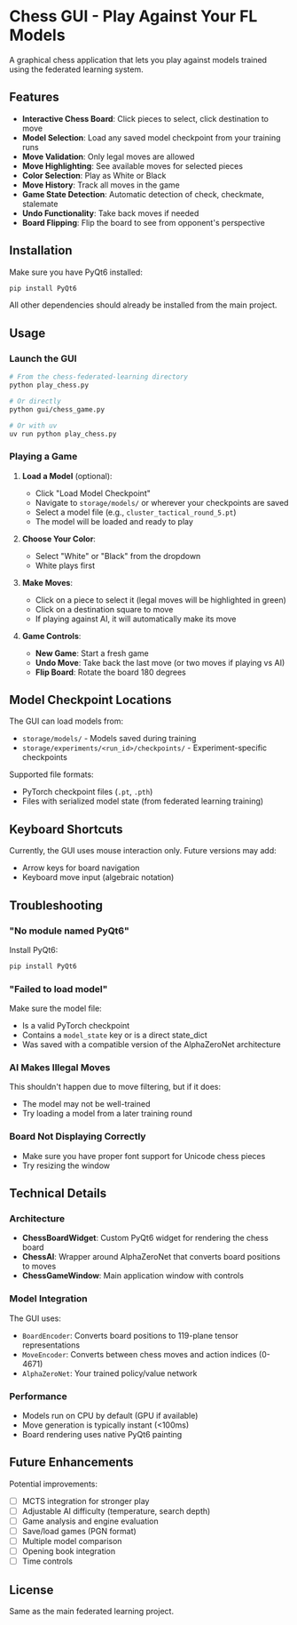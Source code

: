 # Chess GUI - Play Against Your FL Models

A graphical chess application that lets you play against models trained using the federated learning system.

## Features

- **Interactive Chess Board**: Click pieces to select, click destination to move
- **Model Selection**: Load any saved model checkpoint from your training runs
- **Move Validation**: Only legal moves are allowed
- **Move Highlighting**: See available moves for selected pieces
- **Color Selection**: Play as White or Black
- **Move History**: Track all moves in the game
- **Game State Detection**: Automatic detection of check, checkmate, stalemate
- **Undo Functionality**: Take back moves if needed
- **Board Flipping**: Flip the board to see from opponent's perspective

## Installation

Make sure you have PyQt6 installed:

```bash
pip install PyQt6
```

All other dependencies should already be installed from the main project.

## Usage

### Launch the GUI

```bash
# From the chess-federated-learning directory
python play_chess.py

# Or directly
python gui/chess_game.py

# Or with uv
uv run python play_chess.py
```

### Playing a Game

1. **Load a Model** (optional):
   - Click "Load Model Checkpoint"
   - Navigate to `storage/models/` or wherever your checkpoints are saved
   - Select a model file (e.g., `cluster_tactical_round_5.pt`)
   - The model will be loaded and ready to play

2. **Choose Your Color**:
   - Select "White" or "Black" from the dropdown
   - White plays first

3. **Make Moves**:
   - Click on a piece to select it (legal moves will be highlighted in green)
   - Click on a destination square to move
   - If playing against AI, it will automatically make its move

4. **Game Controls**:
   - **New Game**: Start a fresh game
   - **Undo Move**: Take back the last move (or two moves if playing vs AI)
   - **Flip Board**: Rotate the board 180 degrees

## Model Checkpoint Locations

The GUI can load models from:
- `storage/models/` - Models saved during training
- `storage/experiments/<run_id>/checkpoints/` - Experiment-specific checkpoints

Supported file formats:
- PyTorch checkpoint files (`.pt`, `.pth`)
- Files with serialized model state (from federated learning training)

## Keyboard Shortcuts

Currently, the GUI uses mouse interaction only. Future versions may add:
- Arrow keys for board navigation
- Keyboard move input (algebraic notation)

## Troubleshooting

### "No module named PyQt6"
Install PyQt6:
```bash
pip install PyQt6
```

### "Failed to load model"
Make sure the model file:
- Is a valid PyTorch checkpoint
- Contains a `model_state` key or is a direct state_dict
- Was saved with a compatible version of the AlphaZeroNet architecture

### AI Makes Illegal Moves
This shouldn't happen due to move filtering, but if it does:
- The model may not be well-trained
- Try loading a model from a later training round

### Board Not Displaying Correctly
- Make sure you have proper font support for Unicode chess pieces
- Try resizing the window

## Technical Details

### Architecture

- **ChessBoardWidget**: Custom PyQt6 widget for rendering the chess board
- **ChessAI**: Wrapper around AlphaZeroNet that converts board positions to moves
- **ChessGameWindow**: Main application window with controls

### Model Integration

The GUI uses:
- `BoardEncoder`: Converts board positions to 119-plane tensor representations
- `MoveEncoder`: Converts between chess moves and action indices (0-4671)
- `AlphaZeroNet`: Your trained policy/value network

### Performance

- Models run on CPU by default (GPU if available)
- Move generation is typically instant (<100ms)
- Board rendering uses native PyQt6 painting

## Future Enhancements

Potential improvements:
- [ ] MCTS integration for stronger play
- [ ] Adjustable AI difficulty (temperature, search depth)
- [ ] Game analysis and engine evaluation
- [ ] Save/load games (PGN format)
- [ ] Multiple model comparison
- [ ] Opening book integration
- [ ] Time controls

## License

Same as the main federated learning project.
